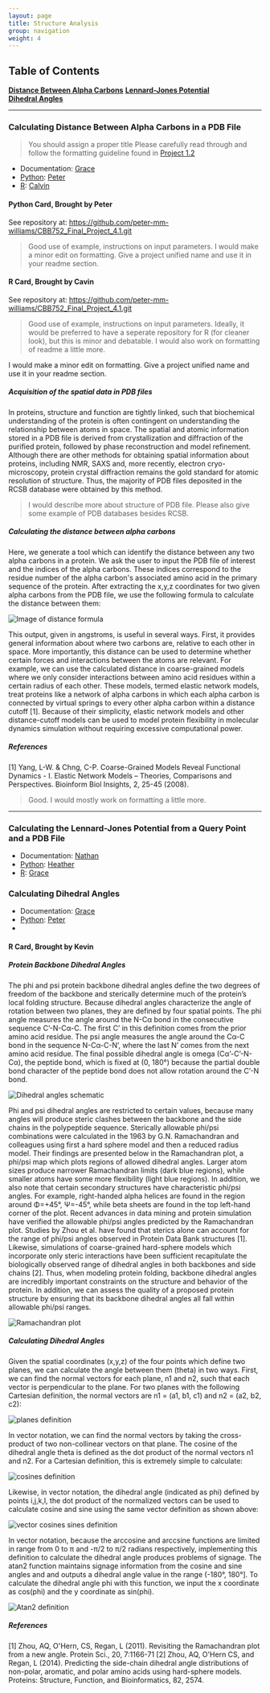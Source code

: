 ```yaml
---
layout: page
title: Structure Analysis
group: navigation
weight: 4
---
```


## Table of Contents
**[Distance Between Alpha Carbons](#calculating-distance-between-alpha-carbons-in-a-pdb-file)** 
**[Lennard-Jones Potential](#calculating-the-lennard-jones-potential-from-a-query-point-and-a-pdb-file)**  
**[Dihedral Angles](#calculating-dihedral-angles)**

---

### Calculating Distance Between Alpha Carbons in a PDB File

> You should assign a proper title
> Please carefully read through and follow the formatting guideline found in [Project 1.2](http://cbb752spring2016.github.io/QCStep)

- Documentation: [Grace](https://github.com/graceliu2016)
- [Python](https://github.com/peter-mm-williams/CBB752_Final_Project_4.1.git): [Peter](https://github.com/peter-mm-williams)
- [R](https://github.com/peter-mm-williams/CBB752_Final_Project_4.1.git): [Calvin](https://github.com/calvinrhodes)

#### Python Card, Brought by Peter
See repository at: https://github.com/peter-mm-williams/CBB752_Final_Project_4.1.git

> Good use of example, instructions on input parameters. I would make a minor edit on formatting. Give a project unified name and use it in your readme section.

#### R Card, Brought by Cavin
See repository at: https://github.com/peter-mm-williams/CBB752_Final_Project_4.1.git

> Good use of example, instructions on input parameters. Ideally, it would be preferred to have a seperate repository for R (for cleaner look), but this is minor and debatable. I would also work on formatting of readme a little more.

I would make a minor edit on formatting. Give a project unified name and use it in your readme section.

##### Acquisition of the spatial data in PDB files

In proteins, structure and function are tightly linked, such that biochemical understanding of the protein is often contingent on understanding the relationship between atoms in space. The spatial and atomic information stored in a PDB file is derived from crystallization and diffraction of the purified protein, followed by phase reconstruction and model refinement. Although there are other methods for obtaining spatial information about proteins, including NMR, SAXS and, more recently, electron cryo-microscopy, protein crystal diffraction remains the gold standard for atomic resolution of structure. Thus, the majority of PDB files deposited in the RCSB database were obtained by this method.

> I would describe more about structure of PDB file. Please also give some example of PDB databases besides RCSB.

##### Calculating the distance between alpha carbons
	
Here, we generate a tool which can identify the distance between any two alpha carbons in a protein. We ask the user to input the PDB file of interest and the indices of the alpha carbons. These indices correspond to the residue number of the alpha carbon's associated amino acid in the primary sequence of the protein. After extracting the x,y,z coordinates for two given alpha carbons from the PDB file, we use the following formula to calculate the distance between them:

![Image of distance formula](https://i.imgsafe.org/98da76c.png)

This output, given in angstroms, is useful in several ways. First, it provides general information about where two carbons are, relative to each other in space. More importantly, this distance can be used to determine whether certain forces and interactions between the atoms are relevant. For example, we can use the calculated distance in coarse-grained models where we only consider interactions between amino acid residues within a certain radius of each other. These models, termed elastic network models, treat proteins like a network of alpha carbons in which each alpha carbon is connected by virtual springs to every other alpha carbon within a distance cutoff [1]. Because of their simplicity, elastic network models and other distance-cutoff models can be used to model protein flexibility in molecular dynamics simulation without requiring excessive computational power.

##### References

[1] Yang, L-W. & Chng, C-P. Coarse-Grained Models Reveal Functional Dynamics - I. Elastic Network Models – Theories, Comparisons and Perspectives. Bioinform Biol Insights, 2, 25-45 (2008). 

> Good. I would mostly work on formatting a little more.

---

### Calculating the Lennard-Jones Potential from a Query Point and a PDB File

- Documentation: [Nathan](https://github.com/NathanNN)
- [Python](https://github.com/wellshl/Final-Project-4.2): [Heather](https://github.com/wellshl)
- [R](https://github.com/graceliu2016/Final-Project-4.2): [Grace](https://github.com/graceliu2016)


### Calculating Dihedral Angles

- Documentation: [Grace](https://github.com/graceliu2016)
- [Python](https://github.com/kevkid/CBB_Bioinformatics_FinalProject_4.3.git): [Peter](https://github.com/peter-mm-williams)
- [R]: [Kevin](https://github.com/kevkid)

#### R Card, Brought by Kevin


##### Protein Backbone Dihedral Angles
The phi and psi protein backbone dihedral angles define the two degrees of freedom of the backbone and sterically determine much of the protein’s local folding structure. Because dihedral angles characterize the angle of rotation between two planes, they are defined by four spatial points. The phi angle measures the angle around the N-Cα bond in the consecutive sequence C’-N-Cα-C. The first C’ in this definition comes from the prior amino acid residue. The psi angle measures the angle around the Cα-C bond in the sequence N-Cα-C-N’, where the last N’ comes from the next amino acid residue. The final possible dihedral angle is omega (Cα’-C’-N-Cα), the peptide bond, which is fixed at (0, 180°) because the partial double bond character of the peptide bond does not allow rotation around the C’-N bond. 

![Dihedral angles schematic](https://i.imgsafe.org/1527d6a.png)

Phi and psi dihedral angles are restricted to certain values, because many angles will produce steric clashes between the backbone and the side chains in the polypeptide sequence. Sterically allowable phi/psi combinations were calculated in the 1963 by G.N. Ramachandran and colleagues using first a hard sphere model and then a reduced radius model. Their findings are presented below in the Ramachandran plot, a phi/psi map which plots regions of allowed dihedral angles. Larger atom sizes produce narrower Ramachandran limits (dark blue regions), while smaller atoms have some more flexibility (light blue regions). In addition, we also note that certain secondary structures have characteristic phi/psi angles. For example, right-handed alpha helices are found in the region around Φ=+45°, Ψ=-45°, while beta sheets are found in the top left-hand corner of the plot. Recent advances in data mining and protein simulation have verified the allowable phi/psi angles predicted by the Ramachandran plot. Studies by Zhou et al. have found that sterics alone can account for the range of phi/psi angles observed in Protein Data Bank structures [1]. Likewise, simulations of coarse-grained hard-sphere models which incorporate only steric interactions have been sufficient recapitulate the biologically observed range of dihedral angles in both backbones and side chains [2]. Thus, when modeling protein folding, backbone dihedral angles are incredibly important constraints on the structure and behavior of the protein. In addition, we can assess the quality of a proposed protein structure by ensuring that its backbone dihedral angles all fall within allowable phi/psi ranges. 

![Ramachandran plot](https://i.imgsafe.org/af879a9.png)

##### Calculating Dihedral Angles

Given the spatial coordinates (x,y,z) of the four points which define two planes, we can calculate the angle between them (theta) in two ways. First, we can find the normal vectors for each plane, n1 and n2, such that each vector is perpendicular to the plane. For two planes with the following Cartesian definition, the normal vectors are n1 = (a1, b1, c1) and n2 = (a2, b2, c2):

![planes definition](http://i.imgsafe.org/b513c1e.png)

In vector notation, we can find the normal vectors by taking the cross-product of two non-collinear vectors on that plane. The cosine of the dihedral angle theta is defined as the dot product of the normal vectors n1 and n2. For a Cartesian definition, this is extremely simple to calculate: 

![cosines definition](http://i.imgsafe.org/408dc73.png)

Likewise, in vector notation, the dihedral angle (indicated as phi) defined by points i,j,k,l, the dot product of the normalized vectors can be used to calculate cosine and sine using the same vector definition as shown above:

![vector cosines sines definition](http://i.imgsafe.org/e84f542.png)

In vector notation, because the arccosine and arccsine functions are limited in range from 0 to π and -π/2 to π/2 radians respectively, implementing this definition to calculate the dihedral angle produces problems of signage. The atan2 function maintains signage information from the cosine and sine angles and and outputs a dihedral angle value in the range (-180°, 180°]. To calculate the dihedral angle phi with this function, we input the x coordinate as cos(phi) and the y coordinate as sin(phi). 

![Atan2 definition](https://upload.wikimedia.org/math/c/8/1/c81848e82ad6e45e9e14f81cb38895a2.png)

##### References

[1] Zhou, AQ, O'Hern, CS, Regan, L (2011). Revisiting the Ramachandran plot from a new angle. Protein Sci., 20, 7:1166-71
[2] Zhou, AQ, O'Hern CS, and Regan, L (2014). Predicting the side-chain dihedral angle distributions of non-polar, aromatic, and polar amino acids using hard-sphere models. Proteins: Structure, Function, and Bioinformatics, 82, 2574.
